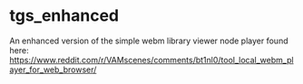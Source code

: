 # tgs_enhanced
An enhanced version of the simple webm library viewer node player found here:  
https://www.reddit.com/r/VAMscenes/comments/bt1nl0/tool_local_webm_player_for_web_browser/
